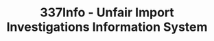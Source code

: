 ---
layout: default
bigquery: https://console.cloud.google.com/bigquery?p=patents-public-data&d=usitc_investigations&page=dataset&project=sheets-management-319211
citation: US International Trade Commission 337Info Unfair Import Investigations Information
  System
contributors: US International Trade Comission
cost: None
description: US International Trade Commission 337Info Unfair Import Investigations
  Information System contains data on investigations done under Section 337. Section
  337 declares the infringement of certain statutory intellectual property rights
  and other forms of unfair competition in import trade to be unlawful practices.
  Most Section 337 investigations involve allegations of patent or registered trademark
  infringement.
documentation: FAQ and tutorial available on the site
last_edit: Mon, 04 Apr 2022 19:10:40 GMT
location: https://pubapps2.usitc.gov/337external/
maintained_by: US International Trade Comission
schema_fields: '[''cafcAppeals'', ''teoReliefGranted'', ''internalRemand'', ''scheduledStartDateEvidHear'',
  ''issueDateOtherNonFinal'', ''startDateMarkmanHearing'', ''markmanHearing'', ''endDateMarkmanHearing'',
  ''htsNumbers'', ''gcAttorney'', ''id'', ''teoProceedingInvolved'', ''ouiiAttorney'',
  ''scheduledEndDateEvidHear'', ''investigationType'', ''actualStartDateEvidHear'',
  ''targetDate'', ''aljAssigned'', ''currentActiveALJ'', ''investigationTermDate'',
  ''title'', ''lastUpdated'', ''currentStatus'', ''actualEndDateEvidHear'', ''finalDetViolation'',
  ''invUnfairAct'', ''publication_number'', ''dateOfPublicationFrNotice'', ''reportingRequirements'',
  ''finalIdOnViolationDue'', ''finalIdOnViolationIssue'', ''patentNumbers'', ''dateCreated'',
  ''teoIdDueDate'', ''patentNumber'', ''investigationNo'', ''complainant'', ''ouiiParticipation'',
  ''finalDetNoViolation'', ''dateComplaintFiled'', ''trademarkNumbers'', ''teoIdIssueDate'',
  ''copyrightNumbers'', ''docketNo'', ''respondent'']'
shortname: unfair_import_investigations
tags:
- import
- legal
- trade
timeframe: 2008-2021 (prior to 2008 downloadable as a JSON file)
title: 337Info - Unfair Import Investigations Information System
uuid: 2721f5ec-e599-4890-9265-9706719fc71e
---